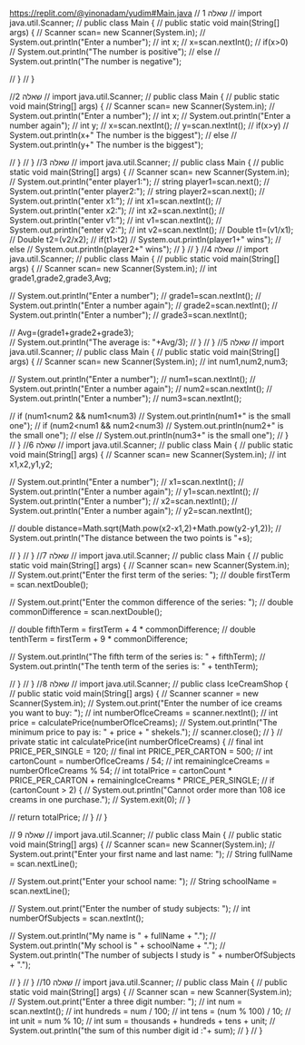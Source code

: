 https://replit.com/@yinonadam/yudim#Main.java
// שאלה 1
// import java.util.Scanner;
// public class Main {
//     public static void main(String[] args) {
//       Scanner scan= new Scanner(System.in);
//       System.out.println("Enter a number");
//       int x;
//       x=scan.nextInt();
//       if(x>0)
//         System.out.println("The number is positive");
//       else
//         System.out.println("The number is negative");


//     }
// }

//שאלה 2
// import java.util.Scanner;
// public class Main {
//     public static void main(String[] args) {
//       Scanner scan= new Scanner(System.in);
//       System.out.println("Enter a number");
//       int x;
//       System.out.println("Enter a number again");
//       int y;
//       x=scan.nextInt();
//       y=scan.nextInt();
//       if(x>y)
//         System.out.println(x+" The number is the biggest");
//       else
//         System.out.println(y+" The number is the biggest");

//     }
// }
//שאלה 3
// import java.util.Scanner;
// public class Main {
//     public static void main(String[] args) {
//       Scanner scan= new Scanner(System.in);
//       System.out.println("enter player1:");
//       string player1=scan.next();
//       System.out.println("enter player2:");
//       string player2=scan.next();
//       System.out.println("enter x1:");
//       int x1=scan.nextInt();
//       System.out.println("enter x2:");
//       int x2=scan.nextInt();
//       System.out.println("enter v1:");
//       int v1=scan.nextInt();
//       System.out.println("enter v2:");
//       int v2=scan.nextInt();
//       Double t1=(v1/x1);
//       Double t2=(v2/x2);
//       if(t1>t2)
//        System.out.println(player1+" wins");
//       else
//         System.out.println(player2+" wins");
//     }
// }
//שאלה 4
// import java.util.Scanner;
// public class Main {
//     public static void main(String[] args) {
//       Scanner scan= new Scanner(System.in);
//       int grade1,grade2,grade3,Avg;

//       System.out.println("Enter a number");
//       grade1=scan.nextInt();
//       System.out.println("Enter a number again");
//       grade2=scan.nextInt();
//       System.out.println("Enter a number");
//       grade3=scan.nextInt();


//       Avg=(grade1+grade2+grade3);     
//       System.out.println("The average is: "+Avg/3);
//     }
// }
//שאלה 5
// import java.util.Scanner;
// public class Main {
//     public static void main(String[] args) {
//       Scanner scan= new Scanner(System.in);
//       int num1,num2,num3;

//       System.out.println("Enter a number");
//       num1=scan.nextInt();
//       System.out.println("Enter a number again");
//       num2=scan.nextInt();
//       System.out.println("Enter a number");
//       num3=scan.nextInt();

//       if (num1<num2 && num1<num3)
//         System.out.println(num1+" is the small one");
//       if (num2<num1 && num2<num3)
//         System.out.println(num2+" is the small one");
//       else
//         System.out.println(num3+" is the small one");
//     }
// }
//שאלה 6
// import java.util.Scanner;
// public class Main {
//     public static void main(String[] args) {
//       Scanner scan= new Scanner(System.in);
//       int x1,x2,y1,y2;

//       System.out.println("Enter a number");
//       x1=scan.nextInt();
//       System.out.println("Enter a number again");
//       y1=scan.nextInt();
//       System.out.println("Enter a number");
//       x2=scan.nextInt();
//       System.out.println("Enter a number again");
//       y2=scan.nextInt();

//       double distance=Math.sqrt(Math.pow(x2-x1,2)+Math.pow(y2-y1,2));
//       System.out.println("The distance between the two points is "+s);

//     }
// }
//שאלה 7
// import java.util.Scanner;
// public class Main {
//     public static void main(String[] args) {
//       Scanner scan= new Scanner(System.in);
//       System.out.print("Enter the first term of the series: ");
//       double firstTerm = scan.nextDouble();

//       System.out.print("Enter the common difference of the series: ");
//       double commonDifference = scan.nextDouble();

//       double fifthTerm = firstTerm + 4 * commonDifference;
//       double tenthTerm = firstTerm + 9 * commonDifference;

//       System.out.println("The fifth term of the series is: " + fifthTerm);
//       System.out.println("The tenth term of the series is: " + tenthTerm);


//     }
// }
//שאלה 8
// import java.util.Scanner;
// public class IceCreamShop {
//     public static void main(String[] args) {
//         Scanner scanner = new Scanner(System.in);
//         System.out.print("Enter the number of ice creams you want to buy: ");
//         int numberOfIceCreams = scanner.nextInt();
//         int price = calculatePrice(numberOfIceCreams);
//         System.out.println("The minimum price to pay is: " + price + " shekels.");
//         scanner.close();
//     }
//     private static int calculatePrice(int numberOfIceCreams) {
//         final int PRICE_PER_SINGLE = 120;
//         final int PRICE_PER_CARTON = 500;
//         int cartonCount = numberOfIceCreams / 54;
//         int remainingIceCreams = numberOfIceCreams % 54;
//         int totalPrice = cartonCount * PRICE_PER_CARTON + remainingIceCreams * PRICE_PER_SINGLE;
//         if (cartonCount > 2) {
//             System.out.println("Cannot order more than 108 ice creams in one purchase.");
//             System.exit(0);
//         }

//         return totalPrice;
//     }
// }

// שאלה 9
// import java.util.Scanner;
// public class Main {
//     public static void main(String[] args) {
//       Scanner scan= new Scanner(System.in);
//       System.out.print("Enter your first name and last name: ");
//       String fullName = scan.nextLine();

//       System.out.print("Enter your school name: ");
//       String schoolName = scan.nextLine();

//       System.out.print("Enter the number of study subjects: ");
//       int numberOfSubjects = scan.nextInt();

//       System.out.println("My name is " + fullName + ".");
//       System.out.println("My school is " + schoolName + ".");
//       System.out.println("The number of subjects I study is " + numberOfSubjects + ".");

//     }
// }
//שאלה 10
// import java.util.Scanner;
// public class Main {
//     public static void main(String[] args) {
//         Scanner scan = new Scanner(System.in);
//         System.out.print("Enter a three digit number: ");
//         int num = scan.nextInt();
//         int hundreds = num / 100;
//         int tens = (num % 100) / 10;
//         int unit = num % 10;
//         int sum = thousands + hundreds + tens + unit;
//         System.out.println("the sum of this number digit id :"+ sum);
//     }
// }
